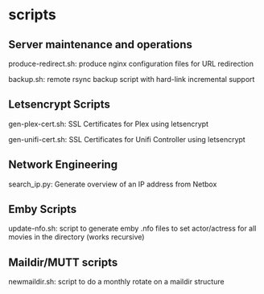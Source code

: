 # scripts

## Server maintenance and operations
produce-redirect.sh: produce nginx configuration files for URL redirection

backup.sh: remote rsync backup script with hard-link incremental support

## Letsencrypt Scripts

gen-plex-cert.sh: SSL Certificates for Plex using letsencrypt

gen-unifi-cert.sh: SSL Certificates for Unifi Controller using letsencrypt

## Network Engineering

search_ip.py: Generate overview of an IP address from Netbox

## Emby Scripts

update-nfo.sh: script to generate emby .nfo files to set actor/actress for all movies in the directory (works recursive)

## Maildir/MUTT scripts

newmaildir.sh: script to do a monthly rotate on a maildir structure


